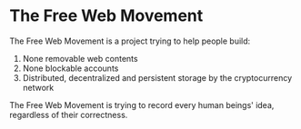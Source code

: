 # The Free Web Movement

The Free Web Movement is a project trying to help people build:

1. None removable web contents
2. None blockable accounts
3. Distributed, decentralized and persistent storage by the cryptocurrency network

The Free Web Movement is trying to record every human beings' idea, regardless of their correctness.




